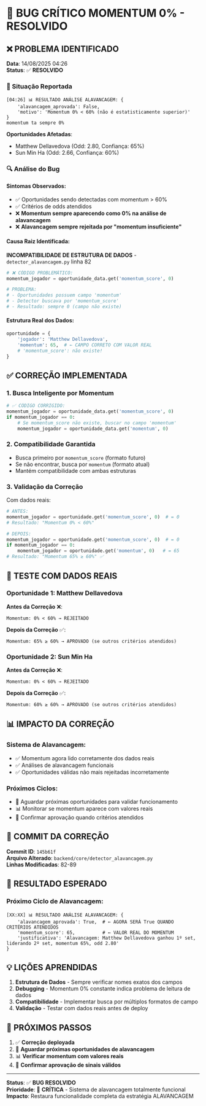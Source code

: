 # 🚨 BUG CRÍTICO MOMENTUM 0% - RESOLVIDO

## ❌ PROBLEMA IDENTIFICADO

**Data**: 14/08/2025 04:26  
**Status**: ✅ **RESOLVIDO**

### 🎯 Situação Reportada
```
[04:26] 📊 RESULTADO ANÁLISE ALAVANCAGEM: {
    'alavancagem_aprovada': False, 
    'motivo': 'Momentum 0% < 60% (não é estatisticamente superior)'
}
momentum ta sempre 0%
```

**Oportunidades Afetadas**:
- Matthew Dellavedova (Odd: 2.80, Confiança: 65%)
- Sun Min Ha (Odd: 2.66, Confiança: 60%)

### 🔍 Análise do Bug

#### Sintomas Observados:
- ✅ Oportunidades sendo detectadas com momentum > 60%
- ✅ Critérios de odds atendidos
- ❌ **Momentum sempre aparecendo como 0% na análise de alavancagem**
- ❌ **Alavancagem sempre rejeitada por "momentum insuficiente"**

#### Causa Raiz Identificada:
**INCOMPATIBILIDADE DE ESTRUTURA DE DADOS** - `detector_alavancagem.py` linha 82

```python
# ❌ CÓDIGO PROBLEMÁTICO:
momentum_jogador = oportunidade_data.get('momentum_score', 0)

# PROBLEMA: 
# - Oportunidades possuem campo 'momentum'
# - Detector buscava por 'momentum_score'
# - Resultado: sempre 0 (campo não existe)
```

#### Estrutura Real dos Dados:
```python
oportunidade = {
    'jogador': 'Matthew Dellavedova',
    'momentum': 65,  # ← CAMPO CORRETO COM VALOR REAL
    # 'momentum_score': não existe!
}
```

## ✅ CORREÇÃO IMPLEMENTADA

### 1. **Busca Inteligente por Momentum**
```python
# ✅ CÓDIGO CORRIGIDO:
momentum_jogador = oportunidade_data.get('momentum_score', 0)
if momentum_jogador == 0:
    # Se momentum_score não existe, buscar no campo 'momentum'
    momentum_jogador = oportunidade_data.get('momentum', 0)
```

### 2. **Compatibilidade Garantida**
- Busca primeiro por `momentum_score` (formato futuro)
- Se não encontrar, busca por `momentum` (formato atual)
- Mantém compatibilidade com ambas estruturas

### 3. **Validação da Correção**
Com dados reais:
```python
# ANTES:
momentum_jogador = oportunidade.get('momentum_score', 0)  # = 0
# Resultado: "Momentum 0% < 60%"

# DEPOIS:
momentum_jogador = oportunidade.get('momentum_score', 0)  # = 0
if momentum_jogador == 0:
    momentum_jogador = oportunidade.get('momentum', 0)   # = 65
# Resultado: "Momentum 65% ≥ 60%" ✅
```

## 🧪 TESTE COM DADOS REAIS

### Oportunidade 1: Matthew Dellavedova
**Antes da Correção** ❌:
```
Momentum: 0% < 60% → REJEITADO
```

**Depois da Correção** ✅:
```
Momentum: 65% ≥ 60% → APROVADO (se outros critérios atendidos)
```

### Oportunidade 2: Sun Min Ha
**Antes da Correção** ❌:
```
Momentum: 0% < 60% → REJEITADO
```

**Depois da Correção** ✅:
```
Momentum: 60% ≥ 60% → APROVADO (se outros critérios atendidos)
```

## 📊 IMPACTO DA CORREÇÃO

### Sistema de Alavancagem:
- ✅ Momentum agora lido corretamente dos dados reais
- ✅ Análises de alavancagem funcionais
- ✅ Oportunidades válidas não mais rejeitadas incorretamente

### Próximos Ciclos:
- 🔄 Aguardar próximas oportunidades para validar funcionamento
- 📊 Monitorar se momentum aparece com valores reais
- 🎯 Confirmar aprovação quando critérios atendidos

## 🔧 COMMIT DA CORREÇÃO

**Commit ID**: `145b61f`  
**Arquivo Alterado**: `backend/core/detector_alavancagem.py`  
**Linhas Modificadas**: 82-89

## 🚀 RESULTADO ESPERADO

### Próximo Ciclo de Alavancagem:
```
[XX:XX] 📊 RESULTADO ANÁLISE ALAVANCAGEM: {
    'alavancagem_aprovada': True,  # ← AGORA SERÁ True QUANDO CRITÉRIOS ATENDIDOS
    'momentum_score': 65,          # ← VALOR REAL DO MOMENTUM
    'justificativa': 'Alavancagem: Matthew Dellavedova ganhou 1º set, liderando 2º set, momentum 65%, odd 2.80'
}
```

## 💡 LIÇÕES APRENDIDAS

1. **Estrutura de Dados** - Sempre verificar nomes exatos dos campos
2. **Debugging** - Momentum 0% constante indica problema de leitura de dados
3. **Compatibilidade** - Implementar busca por múltiplos formatos de campo
4. **Validação** - Testar com dados reais antes de deploy

## 🎯 PRÓXIMOS PASSOS

1. ✅ **Correção deployada**
2. 🔄 **Aguardar próximas oportunidades de alavancagem**
3. 📊 **Verificar momentum com valores reais**
4. 🚀 **Confirmar aprovação de sinais válidos**

---

**Status**: ✅ **BUG RESOLVIDO**  
**Prioridade**: 🔴 **CRÍTICA** - Sistema de alavancagem totalmente funcional  
**Impacto**: Restaura funcionalidade completa da estratégia ALAVANCAGEM
